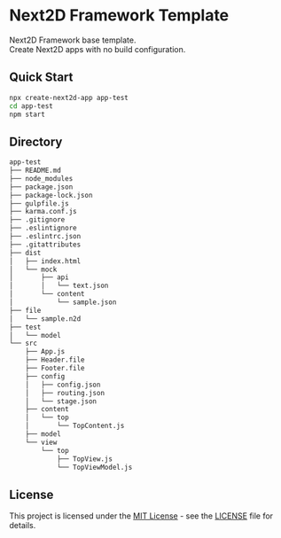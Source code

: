 # Next2D Framework Template

Next2D Framework base template.\
Create Next2D apps with no build configuration.

## Quick Start

```sh
npx create-next2d-app app-test
cd app-test
npm start
```

## Directory

```sh
app-test
├── README.md
├── node_modules
├── package.json
├── package-lock.json
├── gulpfile.js
├── karma.conf.js
├── .gitignore
├── .eslintignore
├── .eslintrc.json
├── .gitattributes
├── dist
│   ├── index.html
│   └── mock
│       ├── api
│       │   └── text.json
│       └── content
│           └── sample.json
├── file
│   └── sample.n2d
├── test
│   └── model
└── src
    ├── App.js
    ├── Header.file
    ├── Footer.file
    ├── config
    │   ├── config.json
    │   ├── routing.json
    │   └── stage.json
    ├── content
    │   └── top
    │       └── TopContent.js
    ├── model
    └── view
        └── top
            ├── TopView.js
            └── TopViewModel.js
```

## License
This project is licensed under the [MIT License](https://opensource.org/licenses/MIT) - see the [LICENSE](LICENSE) file for details.